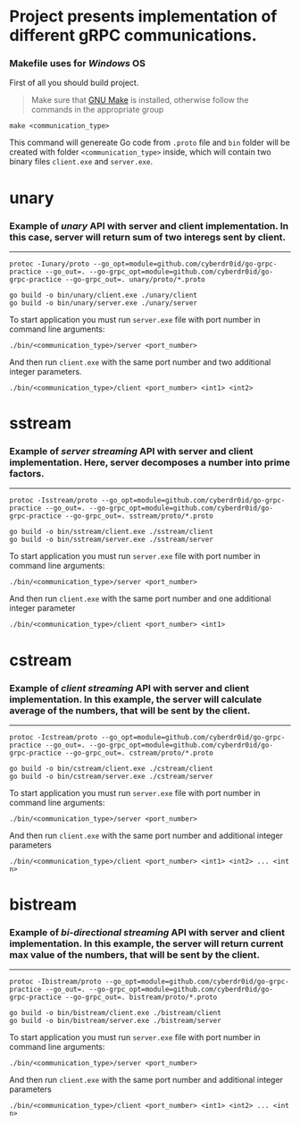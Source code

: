 # Project presents implementation of different gRPC communications.

### Makefile uses for *Windows*  OS

First of all you should build project.  
> Make sure that [GNU Make](https://www.gnu.org/software/make/) is installed, otherwise follow the commands in the appropriate group
```
make <communication_type>
```

This command will genereate Go code from `.proto` file and `bin` folder will be created with folder `<communication_type>` inside, which will contain two binary files `client.exe` and `server.exe`.

# unary
### Example of *unary* API with server and client implementation. In this case, server will return sum of two interegs sent by client.
---
```
protoc -Iunary/proto --go_opt=module=github.com/cyberdr0id/go-grpc-practice --go_out=. --go-grpc_opt=module=github.com/cyberdr0id/go-grpc-practice --go-grpc_out=. unary/proto/*.proto

go build -o bin/unary/client.exe ./unary/client
go build -o bin/unary/server.exe ./unary/server
```

To start application you must run `server.exe` file with port number in command line arguments:
```
./bin/<communication_type>/server <port_number>
```
And then run `client.exe` with the same port number and two additional integer parameters.
```
./bin/<communication_type>/client <port_number> <int1> <int2>
```  

# sstream
### Example of *server streaming* API with server and client implementation. Here, server decomposes a number into prime factors.
---
```
protoc -Isstream/proto --go_opt=module=github.com/cyberdr0id/go-grpc-practice --go_out=. --go-grpc_opt=module=github.com/cyberdr0id/go-grpc-practice --go-grpc_out=. sstream/proto/*.proto

go build -o bin/sstream/client.exe ./sstream/client
go build -o bin/sstream/server.exe ./sstream/server
```
To start application you must run `server.exe` file with port number in command line arguments:
```
./bin/<communication_type>/server <port_number>
```
And then run `client.exe` with the same port number and one additional integer parameter
```
./bin/<communication_type>/client <port_number> <int1>
```  

# cstream
### Example of *client streaming* API with server and client implementation. In this example, the server will calculate average of the numbers, that will be sent by the client.
---
```
protoc -Icstream/proto --go_opt=module=github.com/cyberdr0id/go-grpc-practice --go_out=. --go-grpc_opt=module=github.com/cyberdr0id/go-grpc-practice --go-grpc_out=. cstream/proto/*.proto

go build -o bin/cstream/client.exe ./cstream/client
go build -o bin/cstream/server.exe ./cstream/server
```
To start application you must run `server.exe` file with port number in command line arguments:
```
./bin/<communication_type>/server <port_number>
```
And then run `client.exe` with the same port number and additional integer parameters
```
./bin/<communication_type>/client <port_number> <int1> <int2> ... <int n>
```  
# bistream
### Example of *bi-directional streaming* API with server and client implementation. In this example, the server will return current max value of the numbers, that will be sent by the client.
---
```
protoc -Ibistream/proto --go_opt=module=github.com/cyberdr0id/go-grpc-practice --go_out=. --go-grpc_opt=module=github.com/cyberdr0id/go-grpc-practice --go-grpc_out=. bistream/proto/*.proto

go build -o bin/bistream/client.exe ./bistream/client
go build -o bin/bistream/server.exe ./bistream/server
```
To start application you must run `server.exe` file with port number in command line arguments:
```
./bin/<communication_type>/server <port_number>
```
And then run `client.exe` with the same port number and additional integer parameters
```
./bin/<communication_type>/client <port_number> <int1> <int2> ... <int n>
```  
